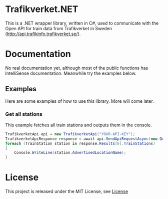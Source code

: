 Trafikverket.NET
================

This is a .NET wrapper library, written in C#, used to comnunicate with the Open API for train data from Trafikverket in Sweden (http://api.trafikinfo.trafikverket.se/).


Documentation
================
No real documentation yet, although most of the public functions has IntelliSense documentation. Meanwhile try the examples below.


## Examples ##
Here are some examples of how to use this library. More will come later.

### Get all stations ###
This example fetches all train stations and outputs them in the console.

```cs
TrafikverketApi api = new TrafikverketApi("YOUR-API-KEY");
TrafikverketApiResponse response = await api.SendApiRequestAsync(new QueryModel(TrainStation.ObjectTypeName));
foreach (TrainStation station in response.Results[0].TrainStations)
{
    Console.WriteLine(station.AdvertisedLocationName);
}
```

License
================
This project is released under the MIT License, see [License](LICENSE.md)
